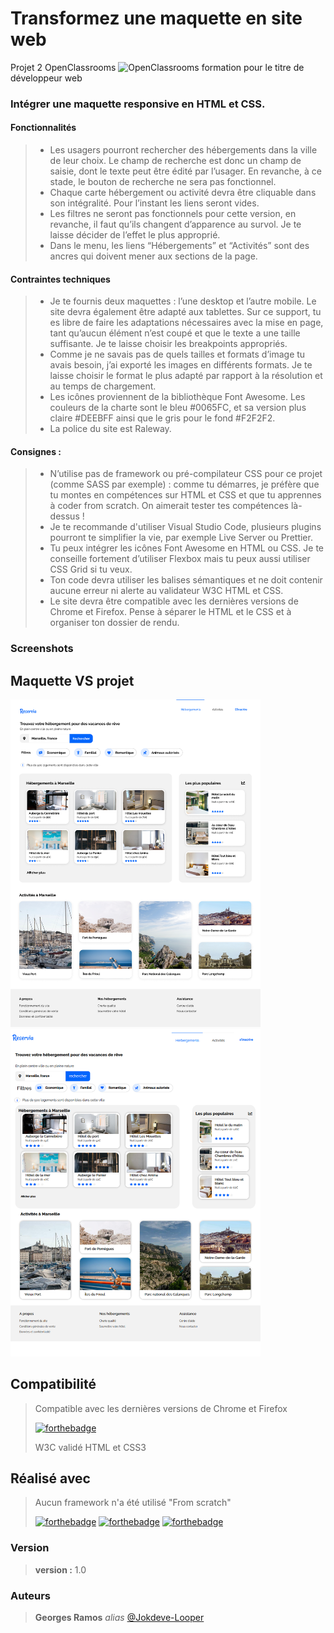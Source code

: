 # Transformez une maquette en site web

<p>Projet 2 OpenClassrooms  <img src="https://upload.wikimedia.org/wikipedia/fr/0/0d/Logo_OpenClassrooms.png?20210604083359" alt="OpenClassrooms" width="20"/> formation pour le titre de développeur web</p>

### Intégrer une maquette responsive en HTML et CSS.

#### Fonctionnalités
>- Les usagers pourront rechercher des hébergements dans la ville de leur choix. Le champ de recherche est donc un champ de saisie, dont le texte peut être édité par l’usager. En revanche, à ce stade, le bouton de recherche ne sera pas fonctionnel.
>- Chaque carte hébergement ou activité devra être cliquable dans son intégralité. Pour l’instant les liens seront vides.
>- Les filtres ne seront pas fonctionnels pour cette version, en revanche, il faut qu’ils changent d’apparence au survol. Je te laisse décider de l’effet le plus approprié.
>- Dans le menu, les liens “Hébergements” et “Activités” sont des ancres qui doivent mener aux sections de la page.

#### Contraintes techniques
>- Je te fournis deux maquettes : l’une desktop et l’autre mobile. Le site devra également être adapté aux tablettes. Sur ce support, tu es libre de faire les adaptations nécessaires avec la mise en page, tant qu’aucun élément n’est coupé et que le texte a une taille suffisante. Je te laisse choisir les breakpoints appropriés.
>- Comme je ne savais pas de quels tailles et formats d’image tu avais besoin, j’ai exporté les images en différents formats. Je te laisse choisir le format le plus adapté par rapport à la résolution et au temps de chargement.
>- Les icônes proviennent de la bibliothèque Font Awesome. Les couleurs de la charte sont le bleu #0065FC, et sa version plus claire #DEEBFF ainsi que le gris pour le fond #F2F2F2.
>- La police du site est Raleway.

#### Consignes :
>- N’utilise pas de framework ou pré-compilateur CSS pour ce projet (comme SASS par exemple) : comme tu démarres, je préfère que tu montes en compétences sur HTML et CSS et que tu apprennes à coder from scratch. On aimerait tester tes compétences là-dessus !
>- Je te recommande d'utiliser Visual Studio Code, plusieurs plugins pourront te simplifier la vie, par exemple Live Server ou Prettier.
>- Tu peux intégrer les icônes Font Awesome en HTML ou CSS. Je te conseille fortement d’utiliser Flexbox mais tu peux aussi utiliser CSS Grid si tu veux.
>- Ton code devra utiliser les balises sémantiques et ne doit contenir aucune erreur ni alerte au validateur W3C HTML et CSS.
>- Le site devra être compatible avec les dernières versions de Chrome et Firefox. Pense à séparer le HTML et le CSS et à organiser ton dossier de rendu.

### Screenshots
## Maquette VS projet
<img src="./assets/img/readme/maquettes/desktop.png" alt="maquette desktop" width="400"/><img src="./assets/img/readme/projet/desktop.png" alt="projet desktop" width="400"/>

## Compatibilité
> Compatible avec les dernières versions de Chrome et Firefox
>
> [![forthebadge](https://forthebadge.com/images/badges/validated-html5.svg)](https://forthebadge.com)
>
> W3C validé HTML et CSS3

## Réalisé avec
> Aucun framework n'a été utilisé "From scratch"
>
> [![forthebadge](https://forthebadge.com/images/badges/uses-css.svg)](https://forthebadge.com) [![forthebadge](https://forthebadge.com/images/badges/uses-html.svg)](https://forthebadge.com) [![forthebadge](http://forthebadge.com/images/badges/built-with-love.svg)](http://forthebadge.com)

### Version
> **version :** 1.0

### Auteurs
> **Georges Ramos** _alias_ [@Jokdeve-Looper](https://github.com/Jokdeve-0)